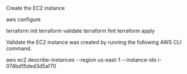 </h1>Create the EC2 instance</h1>

aws configure

terraform init
terraform validate
terraform fmt
terraform apply

Validate the EC2 instance was created by running the following AWS CLI command.

  aws ec2 describe-instances --region us-east-1 --instance-ids i-074bd15ded3d5af70




